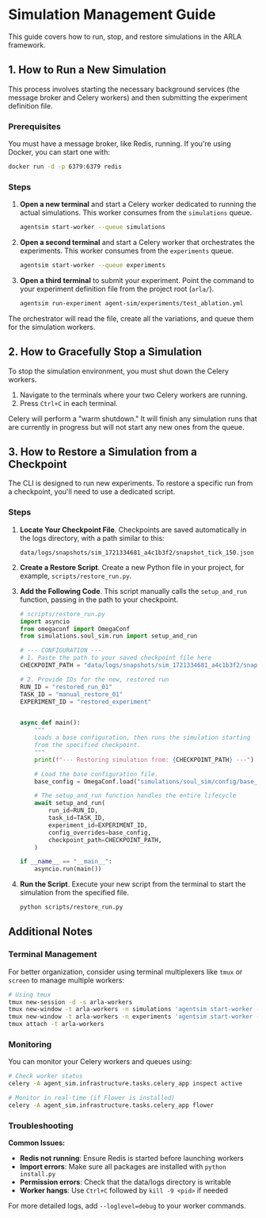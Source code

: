 # Simulation Management Guide

This guide covers how to run, stop, and restore simulations in the ARLA framework.

## 1. How to Run a New Simulation

This process involves starting the necessary background services (the message broker and Celery workers) and then submitting the experiment definition file.

### Prerequisites

You must have a message broker, like Redis, running. If you're using Docker, you can start one with:

```bash
docker run -d -p 6379:6379 redis
```

### Steps

1. **Open a new terminal** and start a Celery worker dedicated to running the actual simulations. This worker consumes from the `simulations` queue.

   ```bash
   agentsim start-worker --queue simulations
   ```

2. **Open a second terminal** and start a Celery worker that orchestrates the experiments. This worker consumes from the `experiments` queue.

   ```bash
   agentsim start-worker --queue experiments
   ```

3. **Open a third terminal** to submit your experiment. Point the command to your experiment definition file from the project root (`arla/`).

   ```bash
   agentsim run-experiment agent-sim/experiments/test_ablation.yml
   ```

The orchestrator will read the file, create all the variations, and queue them for the simulation workers.

## 2. How to Gracefully Stop a Simulation

To stop the simulation environment, you must shut down the Celery workers.

1. Navigate to the terminals where your two Celery workers are running.
2. Press `Ctrl+C` in each terminal.

Celery will perform a "warm shutdown." It will finish any simulation runs that are currently in progress but will not start any new ones from the queue.

## 3. How to Restore a Simulation from a Checkpoint

The CLI is designed to run new experiments. To restore a specific run from a checkpoint, you'll need to use a dedicated script.

### Steps

1. **Locate Your Checkpoint File**. Checkpoints are saved automatically in the logs directory, with a path similar to this:

   ```
   data/logs/snapshots/sim_1721334681_a4c1b3f2/snapshot_tick_150.json
   ```

2. **Create a Restore Script**. Create a new Python file in your project, for example, `scripts/restore_run.py`.

3. **Add the Following Code**. This script manually calls the `setup_and_run` function, passing in the path to your checkpoint.

   ```python
   # scripts/restore_run.py
   import asyncio
   from omegaconf import OmegaConf
   from simulations.soul_sim.run import setup_and_run

   # --- CONFIGURATION ---
   # 1. Paste the path to your saved checkpoint file here
   CHECKPOINT_PATH = "data/logs/snapshots/sim_1721334681_a4c1b3f2/snapshot_tick_150.json"

   # 2. Provide IDs for the new, restored run
   RUN_ID = "restored_run_01"
   TASK_ID = "manual_restore_01"
   EXPERIMENT_ID = "restored_experiment"


   async def main():
       """
       Loads a base configuration, then runs the simulation starting
       from the specified checkpoint.
       """
       print(f"--- Restoring simulation from: {CHECKPOINT_PATH} ---")

       # Load the base configuration file.
       base_config = OmegaConf.load("simulations/soul_sim/config/base_config.yml")

       # The setup_and_run function handles the entire lifecycle
       await setup_and_run(
           run_id=RUN_ID,
           task_id=TASK_ID,
           experiment_id=EXPERIMENT_ID,
           config_overrides=base_config,
           checkpoint_path=CHECKPOINT_PATH,
       )

   if __name__ == "__main__":
       asyncio.run(main())
   ```

4. **Run the Script**. Execute your new script from the terminal to start the simulation from the specified file.

   ```bash
   python scripts/restore_run.py
   ```

## Additional Notes

### Terminal Management

For better organization, consider using terminal multiplexers like `tmux` or `screen` to manage multiple workers:

```bash
# Using tmux
tmux new-session -d -s arla-workers
tmux new-window -t arla-workers -n simulations 'agentsim start-worker --queue simulations'
tmux new-window -t arla-workers -n experiments 'agentsim start-worker --queue experiments'
tmux attach -t arla-workers
```

### Monitoring

You can monitor your Celery workers and queues using:

```bash
# Check worker status
celery -A agent_sim.infrastructure.tasks.celery_app inspect active

# Monitor in real-time (if Flower is installed)
celery -A agent_sim.infrastructure.tasks.celery_app flower
```

### Troubleshooting

**Common Issues:**

- **Redis not running**: Ensure Redis is started before launching workers
- **Import errors**: Make sure all packages are installed with `python install.py`
- **Permission errors**: Check that the data/logs directory is writable
- **Worker hangs**: Use `Ctrl+C` followed by `kill -9 <pid>` if needed

For more detailed logs, add `--loglevel=debug` to your worker commands.
